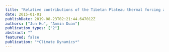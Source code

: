 ```yaml
---
title: "Relative contributions of the Tibetan Plateau thermal forcing and the Indian Ocean Sea surface temperature basin mode to the interannual variability of the East Asian summer monsoon"
date: 2015-01-01
publishDate: 2019-08-23T02:21:44.647012Z
authors: ["Jun Hu", "Anmin Duan"]
publication_types: ["2"]
abstract: ""
featured: false
publication: "*Climate Dynamics*"
---
```


